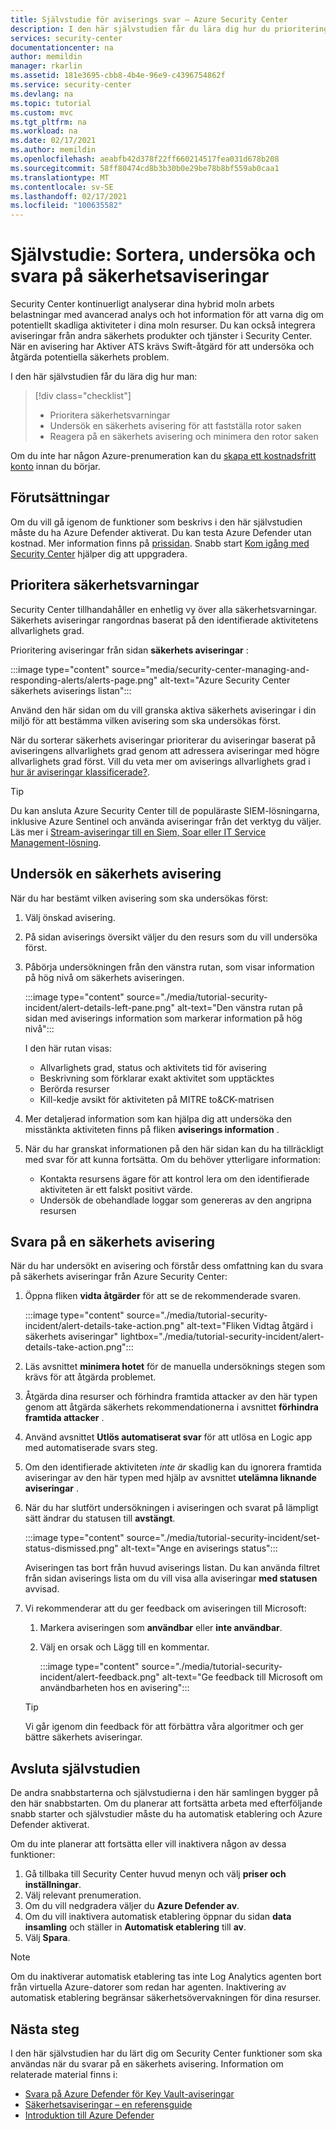 ```yaml
---
title: Självstudie för aviserings svar – Azure Security Center
description: I den här självstudien får du lära dig hur du prioritering säkerhets aviseringar och fastställer rotor saken & omfattningen av en avisering.
services: security-center
documentationcenter: na
author: memildin
manager: rkarlin
ms.assetid: 181e3695-cbb8-4b4e-96e9-c4396754862f
ms.service: security-center
ms.devlang: na
ms.topic: tutorial
ms.custom: mvc
ms.tgt_pltfrm: na
ms.workload: na
ms.date: 02/17/2021
ms.author: memildin
ms.openlocfilehash: aeabfb42d378f22ff660214517fea031d678b208
ms.sourcegitcommit: 58ff80474cd8b3b30b0e29be78b8bf559ab0caa1
ms.translationtype: MT
ms.contentlocale: sv-SE
ms.lasthandoff: 02/17/2021
ms.locfileid: "100635582"
---
```

# <a name="tutorial-triage-investigate-and-respond-to-security-alerts"></a>Självstudie: Sortera, undersöka och svara på säkerhetsaviseringar
Security Center kontinuerligt analyserar dina hybrid moln arbets belastningar med avancerad analys och hot information för att varna dig om potentiellt skadliga aktiviteter i dina moln resurser. Du kan också integrera aviseringar från andra säkerhets produkter och tjänster i Security Center. När en avisering har Aktiver ATS krävs Swift-åtgärd för att undersöka och åtgärda potentiella säkerhets problem. 

I den här självstudien får du lära dig hur man:

> [!div class="checklist"]
> * Prioritera säkerhetsvarningar
> * Undersök en säkerhets avisering för att fastställa rotor saken
> * Reagera på en säkerhets avisering och minimera den rotor saken

Om du inte har någon Azure-prenumeration kan du [skapa ett kostnadsfritt konto](https://azure.microsoft.com/free/) innan du börjar.

## <a name="prerequisites"></a>Förutsättningar
Om du vill gå igenom de funktioner som beskrivs i den här självstudien måste du ha Azure Defender aktiverat. Du kan testa Azure Defender utan kostnad. Mer information finns på [prissidan](https://azure.microsoft.com/pricing/details/security-center/). Snabb start [Kom igång med Security Center](security-center-get-started.md) hjälper dig att uppgradera.


## <a name="triage-security-alerts"></a>Prioritera säkerhetsvarningar
Security Center tillhandahåller en enhetlig vy över alla säkerhetsvarningar. Säkerhets aviseringar rangordnas baserat på den identifierade aktivitetens allvarlighets grad. 

Prioritering aviseringar från sidan **säkerhets aviseringar** :

:::image type="content" source="media/security-center-managing-and-responding-alerts/alerts-page.png" alt-text="Azure Security Center säkerhets aviserings listan":::

Använd den här sidan om du vill granska aktiva säkerhets aviseringar i din miljö för att bestämma vilken avisering som ska undersökas först.

När du sorterar säkerhets aviseringar prioriterar du aviseringar baserat på aviseringens allvarlighets grad genom att adressera aviseringar med högre allvarlighets grad först. Vill du veta mer om aviserings allvarlighets grad i [hur är aviseringar klassificerade?](security-center-alerts-overview.md#how-are-alerts-classified).

> [!TIP]
> Du kan ansluta Azure Security Center till de populäraste SIEM-lösningarna, inklusive Azure Sentinel och använda aviseringar från det verktyg du väljer. Läs mer i [Stream-aviseringar till en Siem, Soar eller IT Service Management-lösning](export-to-siem.md).


## <a name="investigate-a-security-alert"></a>Undersök en säkerhets avisering

När du har bestämt vilken avisering som ska undersökas först:

1. Välj önskad avisering.
1. På sidan aviserings översikt väljer du den resurs som du vill undersöka först.
1. Påbörja undersökningen från den vänstra rutan, som visar information på hög nivå om säkerhets aviseringen.

    :::image type="content" source="./media/tutorial-security-incident/alert-details-left-pane.png" alt-text="Den vänstra rutan på sidan med aviserings information som markerar information på hög nivå":::

    I den här rutan visas:
    - Allvarlighets grad, status och aktivitets tid för avisering
    - Beskrivning som förklarar exakt aktivitet som upptäcktes
    - Berörda resurser
    - Kill-kedje avsikt för aktiviteten på MITRE to&CK-matrisen

1. Mer detaljerad information som kan hjälpa dig att undersöka den misstänkta aktiviteten finns på fliken **aviserings information** .

1. När du har granskat informationen på den här sidan kan du ha tillräckligt med svar för att kunna fortsätta. Om du behöver ytterligare information:

    - Kontakta resursens ägare för att kontrol lera om den identifierade aktiviteten är ett falskt positivt värde.
    - Undersök de obehandlade loggar som genereras av den angripna resursen

## <a name="respond-to-a-security-alert"></a>Svara på en säkerhets avisering
När du har undersökt en avisering och förstår dess omfattning kan du svara på säkerhets aviseringar från Azure Security Center:

1.  Öppna fliken **vidta åtgärder** för att se de rekommenderade svaren.

    :::image type="content" source="./media/tutorial-security-incident/alert-details-take-action.png" alt-text="Fliken Vidtag åtgärd i säkerhets aviseringar" lightbox="./media/tutorial-security-incident/alert-details-take-action.png":::

1.  Läs avsnittet **minimera hotet** för de manuella undersöknings stegen som krävs för att åtgärda problemet.
1.  Åtgärda dina resurser och förhindra framtida attacker av den här typen genom att åtgärda säkerhets rekommendationerna i avsnittet **förhindra framtida attacker** .
1.  Använd avsnittet **Utlös automatiserat svar** för att utlösa en Logic app med automatiserade svars steg.
1.  Om den identifierade aktiviteten *inte är* skadlig kan du ignorera framtida aviseringar av den här typen med hjälp av avsnittet **utelämna liknande aviseringar** .

1.  När du har slutfört undersökningen i aviseringen och svarat på lämpligt sätt ändrar du statusen till **avstängt**.

    :::image type="content" source="./media/tutorial-security-incident/set-status-dismissed.png" alt-text="Ange en aviserings status":::

    Aviseringen tas bort från huvud aviserings listan. Du kan använda filtret från sidan aviserings lista om du vill visa alla aviseringar **med statusen** avvisad.

1.  Vi rekommenderar att du ger feedback om aviseringen till Microsoft:
    1. Markera aviseringen som **användbar** eller **inte användbar**.
    1. Välj en orsak och Lägg till en kommentar.

        :::image type="content" source="./media/tutorial-security-incident/alert-feedback.png" alt-text="Ge feedback till Microsoft om användbarheten hos en avisering":::

    > [!TIP]
    > Vi går igenom din feedback för att förbättra våra algoritmer och ger bättre säkerhets aviseringar.

## <a name="end-the-tutorial"></a>Avsluta självstudien

De andra snabbstarterna och självstudierna i den här samlingen bygger på den här snabbstarten. Om du planerar att fortsätta arbeta med efterföljande snabb starter och självstudier måste du ha automatisk etablering och Azure Defender aktiverat. 

Om du inte planerar att fortsätta eller vill inaktivera någon av dessa funktioner:

1. Gå tillbaka till Security Center huvud menyn och välj **priser och inställningar**.
1. Välj relevant prenumeration.
1. Om du vill nedgradera väljer du **Azure Defender av**.
1. Om du vill inaktivera automatisk etablering öppnar du sidan **data insamling** och ställer in **Automatisk etablering** till **av**.
4. Välj **Spara**.

>[!NOTE]
> Om du inaktiverar automatisk etablering tas inte Log Analytics agenten bort från virtuella Azure-datorer som redan har agenten. Inaktivering av automatisk etablering begränsar säkerhetsövervakningen för dina resurser.
>

## <a name="next-steps"></a>Nästa steg
I den här självstudien har du lärt dig om Security Center funktioner som ska användas när du svarar på en säkerhets avisering. Information om relaterade material finns i:

- [Svara på Azure Defender för Key Vault-aviseringar](defender-for-key-vault-usage.md)
- [Säkerhetsaviseringar – en referensguide](alerts-reference.md)
- [Introduktion till Azure Defender](azure-defender.md)
